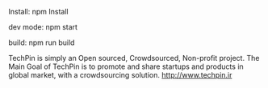 Install:
npm Install

dev mode:
npm start

build:
npm run build

TechPin is simply an Open sourced, Crowdsourced, Non-profit project.
The Main Goal of TechPin is to promote and share startups and products in global market, with a crowdsourcing solution. http://www.techpin.ir
